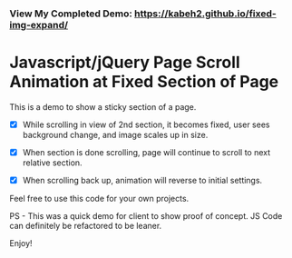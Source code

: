 ### View My Completed Demo: https://kabeh2.github.io/fixed-img-expand/

# Javascript/jQuery Page Scroll Animation at Fixed Section of Page

This is a demo to show a sticky section of a page.

- [x] While scrolling in view of 2nd section, it becomes fixed, user sees background change, and image scales up in size.

- [x] When section is done scrolling, page will continue to scroll to next relative section.

- [x] When scrolling back up, animation will reverse to initial settings.

Feel free to use this code for your own projects.

PS - This was a quick demo for client to show proof of concept. JS Code can definitely be refactored to be leaner.

Enjoy!
